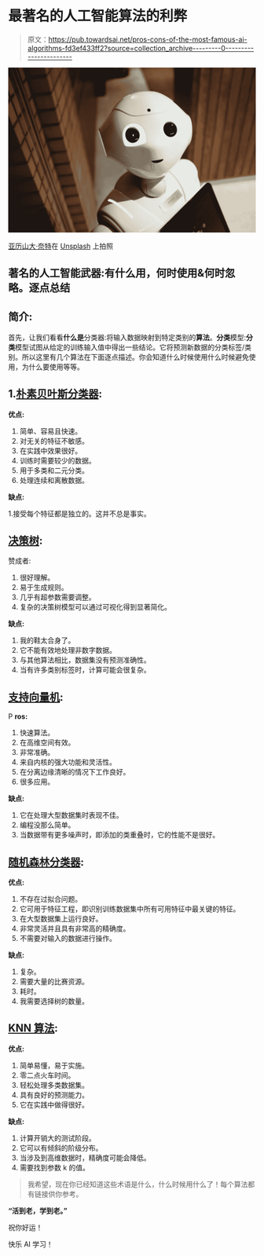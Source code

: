 # 最著名的人工智能算法的利弊

> 原文：<https://pub.towardsai.net/pros-cons-of-the-most-famous-ai-algorithms-fd3ef433ff2?source=collection_archive---------0----------------------->

![](img/cce164949426c4c3b86b59b899dbf7c4.png)

[亚历山大·奈特](https://unsplash.com/@agkdesign?utm_source=medium&utm_medium=referral)在 [Unsplash](https://unsplash.com?utm_source=medium&utm_medium=referral) 上拍照

## 著名的人工智能武器:有什么用，何时使用&何时忽略。逐点总结

## 简介:

首先，让我们看看**什么是**分类器:将输入数据映射到特定类别的**算法**。**分类**模型:**分类**模型试图从给定的训练输入值中得出一些结论。它将预测新数据的分类标签/类别。所以这里有几个算法在下面逐点描述。你会知道什么时候使用什么时候避免使用，为什么要使用等等。

## 1.[朴素贝叶斯分类器](https://en.wikipedia.org/wiki/Naive_Bayes_classifier):

**优点:**

1.  简单、容易且快速。
2.  对无关的特征不敏感。
3.  在实践中效果很好。
4.  训练时需要较少的数据。
5.  用于多类和二元分类。
6.  处理连续和离散数据。

**缺点:**

1.接受每个特征都是独立的。这并不总是事实。

## [决策树](https://en.wikipedia.org/wiki/Decision_tree):

赞成者:

1.  很好理解。
2.  易于生成规则。
3.  几乎有超参数需要调整。
4.  复杂的决策树模型可以通过可视化得到显著简化。

**缺点:**

1.  我的鞋太合身了。
2.  它不能有效地处理非数字数据。
3.  与其他算法相比，数据集没有预测准确性。
4.  当有许多类别标签时，计算可能会很复杂。

## [支持向量机](https://en.wikipedia.org/wiki/Support-vector_machine):

P **ros:**

1.  快速算法。
2.  在高维空间有效。
3.  非常准确。
4.  来自内核的强大功能和灵活性。
5.  在分离边缘清晰的情况下工作良好。
6.  很多应用。

**缺点:**

1.  它在处理大型数据集时表现不佳。
2.  编程没那么简单。
3.  当数据带有更多噪声时，即添加的类重叠时，它的性能不是很好。

## [随机森林分类器](https://en.wikipedia.org/wiki/Random_forest):

**优点:**

1.  不存在过拟合问题。
2.  它可用于特征工程，即识别训练数据集中所有可用特征中最关键的特征。
3.  在大型数据集上运行良好。
4.  非常灵活并且具有非常高的精确度。
5.  不需要对输入的数据进行操作。

**缺点:**

1.  复杂。
2.  需要大量的比赛资源。
3.  耗时。
4.  我需要选择树的数量。

## [KNN 算法](https://en.wikipedia.org/wiki/K-nearest_neighbors_algorithm):

**优点:**

1.  简单易懂，易于实施。
2.  零二点火车时间。
3.  轻松处理多类数据集。
4.  具有良好的预测能力。
5.  它在实践中做得很好。

**缺点:**

1.  计算开销大的测试阶段。
2.  它可以有倾斜的阶级分布。
3.  当涉及到高维数据时，精确度可能会降低。
4.  需要找到参数 k 的值。

> 我希望，现在你已经知道这些术语是什么，什么时候用什么了！每个算法都有链接供你参考。

**“活到老，学到老。”**

祝你好运！

快乐 AI 学习！